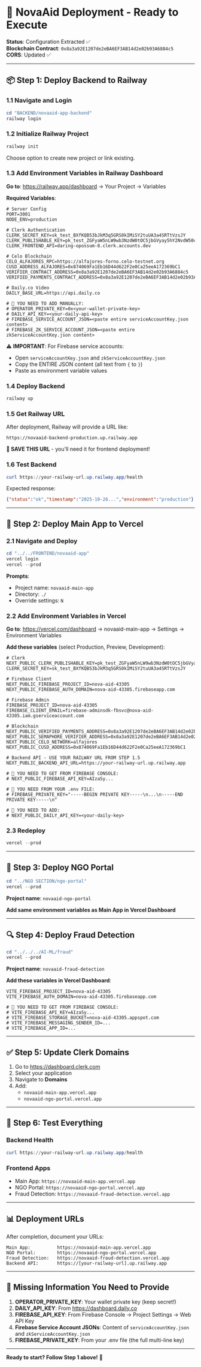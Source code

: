 # 🚀 NovaAid Deployment - Ready to Execute

**Status**: Configuration Extracted ✅  
**Blockchain Contract**: `0x8a3a92E1207de2eBA6EF3AB14d2e02b93A6884c5`  
**CORS**: Updated ✅

---

## 📦 Step 1: Deploy Backend to Railway

### 1.1 Navigate and Login
```powershell
cd "BACKEND/novaaid-app-backend"
railway login
```

### 1.2 Initialize Railway Project
```powershell
railway init
```
Choose option to create new project or link existing.

### 1.3 Add Environment Variables in Railway Dashboard

**Go to**: https://railway.app/dashboard → Your Project → Variables

**Required Variables**:

```env
# Server Config
PORT=3001
NODE_ENV=production

# Clerk Authentication
CLERK_SECRET_KEY=sk_test_BXfKQB53bJkM3q5GRS0kIMiSY2tuUA3a4SRTtVzsJY
CLERK_PUBLISHABLE_KEY=pk_test_ZGFyaW5nLW9wb3NzdW0tOC5jbGVyay5hY2NvdW50cy5kZXYk
CLERK_FRONTEND_API=daring-opossum-8.clerk.accounts.dev

# Celo Blockchain
CELO_ALFAJORES_RPC=https://alfajores-forno.celo-testnet.org
CUSD_ADDRESS_ALFAJORES=0x874069Fa1Eb16D44d622F2e0Ca25eeA172369bC1
VERIFIER_CONTRACT_ADDRESS=0x8a3a92E1207de2eBA6EF3AB14d2e02b93A6884c5
VERIFIED_PAYMENTS_CONTRACT_ADDRESS=0x8a3a92E1207de2eBA6EF3AB14d2e02b93A6884c5

# Daily.co Video
DAILY_BASE_URL=https://api.daily.co

# 🔑 YOU NEED TO ADD MANUALLY:
# OPERATOR_PRIVATE_KEY=0x<your-wallet-private-key>
# DAILY_API_KEY=<your-daily-api-key>
# FIREBASE_SERVICE_ACCOUNT_JSON=<paste entire serviceAccountKey.json content>
# FIREBASE_ZK_SERVICE_ACCOUNT_JSON=<paste entire zkServiceAccountKey.json content>
```

⚠️ **IMPORTANT**: For Firebase service accounts:
- Open `serviceAccountKey.json` and `zkServiceAccountKey.json`
- Copy the ENTIRE JSON content (all text from `{` to `}`)
- Paste as environment variable values

### 1.4 Deploy Backend
```powershell
railway up
```

### 1.5 Get Railway URL
After deployment, Railway will provide a URL like:
```
https://novaaid-backend-production.up.railway.app
```

**📝 SAVE THIS URL** - you'll need it for frontend deployment!

### 1.6 Test Backend
```powershell
curl https://your-railway-url.up.railway.app/health
```

Expected response:
```json
{"status":"ok","timestamp":"2025-10-26...","environment":"production"}
```

---

## 🎨 Step 2: Deploy Main App to Vercel

### 2.1 Navigate and Deploy
```powershell
cd "../../FRONTEND/novaaid-app"
vercel login
vercel --prod
```

**Prompts**:
- Project name: `novaaid-main-app`
- Directory: `./`
- Override settings: `N`

### 2.2 Add Environment Variables in Vercel

**Go to**: https://vercel.com/dashboard → novaaid-main-app → Settings → Environment Variables

**Add these variables** (select Production, Preview, Development):

```env
# Clerk
NEXT_PUBLIC_CLERK_PUBLISHABLE_KEY=pk_test_ZGFyaW5nLW9wb3NzdW0tOC5jbGVyay5hY2NvdW50cy5kZXYk
CLERK_SECRET_KEY=sk_test_BXfKQB53bJkM3q5GRS0kIMiSY2tuUA3a4SRTtVzsJY

# Firebase Client
NEXT_PUBLIC_FIREBASE_PROJECT_ID=nova-aid-43305
NEXT_PUBLIC_FIREBASE_AUTH_DOMAIN=nova-aid-43305.firebaseapp.com

# Firebase Admin
FIREBASE_PROJECT_ID=nova-aid-43305
FIREBASE_CLIENT_EMAIL=firebase-adminsdk-fbsvc@nova-aid-43305.iam.gserviceaccount.com

# Blockchain
NEXT_PUBLIC_VERIFIED_PAYMENTS_ADDRESS=0x8a3a92E1207de2eBA6EF3AB14d2e02b93A6884c5
NEXT_PUBLIC_SEMAPHORE_VERIFIER_ADDRESS=0x8a3a92E1207de2eBA6EF3AB14d2e02b93A6884c5
NEXT_PUBLIC_CELO_NETWORK=alfajores
NEXT_PUBLIC_CUSD_ADDRESS=0x874069Fa1Eb16D44d622F2e0Ca25eeA172369bC1

# Backend API - USE YOUR RAILWAY URL FROM STEP 1.5
NEXT_PUBLIC_BACKEND_API_URL=https://your-railway-url.up.railway.app

# 🔑 YOU NEED TO GET FROM FIREBASE CONSOLE:
# NEXT_PUBLIC_FIREBASE_API_KEY=AIzaSy...

# 🔑 YOU NEED FROM YOUR .env FILE:
# FIREBASE_PRIVATE_KEY="-----BEGIN PRIVATE KEY-----\n...\n-----END PRIVATE KEY-----\n"

# 🔑 YOU NEED TO ADD:
# NEXT_PUBLIC_DAILY_API_KEY=<your-daily-key>
```

### 2.3 Redeploy
```powershell
vercel --prod
```

---

## 🏢 Step 3: Deploy NGO Portal

```powershell
cd "../NGO SECTION/ngo-portal"
vercel --prod
```

**Project name**: `novaaid-ngo-portal`

**Add same environment variables as Main App in Vercel Dashboard**

---

## 🔍 Step 4: Deploy Fraud Detection

```powershell
cd "../../../AI-ML/fraud"
vercel --prod
```

**Project name**: `novaaid-fraud-detection`

**Add these variables in Vercel Dashboard**:
```env
VITE_FIREBASE_PROJECT_ID=nova-aid-43305
VITE_FIREBASE_AUTH_DOMAIN=nova-aid-43305.firebaseapp.com

# 🔑 YOU NEED TO GET FROM FIREBASE CONSOLE:
# VITE_FIREBASE_API_KEY=AIzaSy...
# VITE_FIREBASE_STORAGE_BUCKET=nova-aid-43305.appspot.com
# VITE_FIREBASE_MESSAGING_SENDER_ID=...
# VITE_FIREBASE_APP_ID=...
```

---

## ✅ Step 5: Update Clerk Domains

1. Go to https://dashboard.clerk.com
2. Select your application
3. Navigate to **Domains**
4. Add:
   - `novaaid-main-app.vercel.app`
   - `novaaid-ngo-portal.vercel.app`

---

## 🎯 Step 6: Test Everything

### Backend Health
```powershell
curl https://your-railway-url.up.railway.app/health
```

### Frontend Apps
- Main App: `https://novaaid-main-app.vercel.app`
- NGO Portal: `https://novaaid-ngo-portal.vercel.app`
- Fraud Detection: `https://novaaid-fraud-detection.vercel.app`

---

## 📊 Deployment URLs

After completion, document your URLs:

```
Main App:          https://novaaid-main-app.vercel.app
NGO Portal:        https://novaaid-ngo-portal.vercel.app
Fraud Detection:   https://novaaid-fraud-detection.vercel.app
Backend API:       https://[your-railway-url].up.railway.app
```

---

## 🔑 Missing Information You Need to Provide

1. **OPERATOR_PRIVATE_KEY**: Your wallet private key (keep secret!)
2. **DAILY_API_KEY**: From https://dashboard.daily.co
3. **FIREBASE_API_KEY**: From Firebase Console → Project Settings → Web API Key
4. **Firebase Service Account JSONs**: Content of `serviceAccountKey.json` and `zkServiceAccountKey.json`
5. **FIREBASE_PRIVATE_KEY**: From your .env file (the full multi-line key)

---

**Ready to start? Follow Step 1 above!** 🚀
